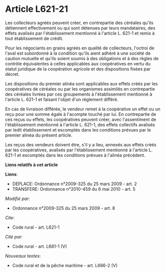 # Article L621-21

Les collecteurs agréés peuvent créer, en contrepartie des céréales qu'ils détiennent effectivement ou qui sont détenues par
leurs mandataires, des effets avalisés par l'établissement mentionné à l'article L. 621-1 et remis à tout établissement de
crédit. 

Pour les négociants en grains agréés en qualité de collecteurs, l'octroi de l'aval est subordonné à la condition qu'ils aient
adhéré à une société de caution mutuelle et qu'ils soient soumis à des obligations et à des règles de contrôle équivalentes à
celles applicables aux coopératives en vertu du statut juridique de la coopération agricole et des dispositions fixées par
décret. 

Les dispositions du premier alinéa sont applicables aux effets créés par les coopératives de céréales ou par les organismes
assimilés en contrepartie des céréales livrées par ces groupements à l'établissement mentionné à l'article L. 621-1 et
faisant l'objet d'un règlement différé. 

En cas de livraison différée, le vendeur remet à la coopérative un effet ou un reçu pour une somme égale à l'acompte touché
par lui. En contrepartie de ces reçus ou effets, les coopératives peuvent créer, avec l'assentiment de l'établissement
mentionné à l'article L. 621-1, des effets collectifs avalisés par ledit établissement et escomptés dans les conditions
prévues par le premier alinéa du présent article. 

Les reçus des vendeurs doivent être, s'il y a lieu, annexés aux effets créés par les coopératives, avalisés par
l'établissement mentionné à l'article L. 621-1 et escomptés dans les conditions prévues à l'alinéa précédent.

**Liens relatifs à cet article**

**Liens**:

  - DEPLACE: Ordonnance n°2009-325 du 25 mars 2009 - art. 2
  - TRANSFERE: Ordonnance n°2010-459 du 6 mai 2010 - art. 5

_Modifié par_:

  - Ordonnance n°2009-325 du 25 mars 2009 - art. 8

_Cite_:

  - Code rural - art. L621-1

_Cité par_:

  - Code rural - art. L681-1 (V)

_Nouveaux textes_:

  - Code rural et  de la pêche maritime - art. L666-2 (V)
